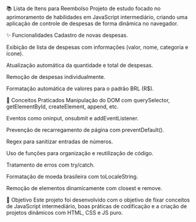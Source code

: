 📚 Lista de Itens para Reembolso
Projeto de estudo focado no aprimoramento de habilidades em JavaScript intermediário, criando uma aplicação de controle de despesas de forma dinâmica no navegador.

✨ Funcionalidades
Cadastro de novas despesas.

Exibição de lista de despesas com informações (valor, nome, categoria e ícone).

Atualização automática da quantidade e total de despesas.

Remoção de despesas individualmente.

Formatação automática de valores para o padrão BRL (R$).

🚀 Conceitos Praticados
Manipulação do DOM com querySelector, getElementById, createElement, append, etc.

Eventos como oninput, onsubmit e addEventListener.

Prevenção de recarregamento de página com preventDefault().

Regex para sanitizar entradas de números.

Uso de funções para organização e reutilização de código.

Tratamento de erros com try/catch.

Formatação de moeda brasileira com toLocaleString.

Remoção de elementos dinamicamente com closest e remove.

🎯 Objetivo
Este projeto foi desenvolvido com o objetivo de fixar conceitos de JavaScript intermediário, boas práticas de codificação e a criação de projetos dinâmicos com HTML, CSS e JS puro.
